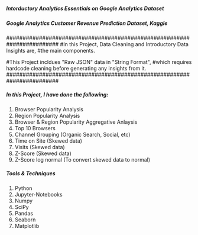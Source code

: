 ##### Intorductory Analytics Essentials on Google Analytics Dataset
##### Google Analytics Customer Revenue Prediction Dataset, Kaggle

########################################################################
#In this Project, Data Cleaning and Introductory Data Insights are, 
#the main components. 

#This Project incldues "Raw JSON" data in "String Format",
#which requires hardcode cleaning before generating any insights from it.
########################################################################

##### In this Project, I have done the following:

1. Browser Popularity Analysis
2. Region Popularity Analysis
3. Browser & Region Popularity Aggregative Anlaysis
4. Top 10 Browsers
5. Channel Grouping (Organic Search, Social, etc)
6. Time on Site (Skewed data)
7. Visits (Skewed data)
8. Z-Score (Skewed data)
9. Z-Score log normal (To convert skewed data to normal)

##### Tools & Techniques

1. Python
2. Jupyter-Notebooks
3. Numpy
4. SciPy
5. Pandas
6. Seaborn
7. Matplotlib


